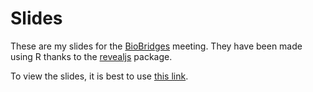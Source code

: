 # Slides

These are my slides for the [BioBridges](http://www.biomedbridges.eu/workshop-journal-data-policies-and-practices-practical-considerations-researchers) meeting.   They have been
made using R thanks to the
[revealjs](https://github.com/jjallaire/revealjs) package.

To view the slides, it is best to use
[this link](http://htmlpreview.github.io/?https://raw.githubusercontent.com/sje30/2015-11-17-ebi/master/challenges_expectations.html).
